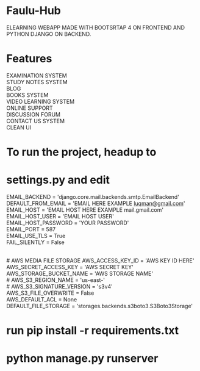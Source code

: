 # Faulu-Hub
ELEARNING WEBAPP MADE WITH BOOTSRTAP 4 ON FRONTEND AND PYTHON DJANGO ON BACKEND.

# Features
EXAMINATION SYSTEM <br>
STUDY NOTES SYSTEM <br>
BLOG <br>
BOOKS SYSTEM <br>
VIDEO LEARNING SYSTEM <br>
ONLINE SUPPORT <br>
DISCUSSION FORUM <br>
CONTACT US SYSTEM <br>
CLEAN UI<br>

# To run the project, headup to
# settings.py and edit 
EMAIL_BACKEND = 'django.core.mail.backends.smtp.EmailBackend'<br>
DEFAULT_FROM_EMAIL = 'EMAIL HERE EXAMPLE luqman@gmail.com'<br>
EMAIL_HOST = 'EMAIL HOST HERE EXAMPLE mail.gmail.com'<br>
EMAIL_HOST_USER = 'EMAIL HOST USER'<br>
EMAIL_HOST_PASSWORD = 'YOUR PASSWORD'<br>
EMAIL_PORT = 587<br>
EMAIL_USE_TLS = True<br>
FAIL_SILENTLY = False<br>

<br>
# AWS MEDIA FILE STORAGE
AWS_ACCESS_KEY_ID = 'AWS KEY ID HERE'<br>
AWS_SECRET_ACCESS_KEY = 'AWS SECRET KEY'<br>
AWS_STORAGE_BUCKET_NAME = 'AWS STORAGE NAME'<br>
# AWS_S3_REGION_NAME = 'us-east-'<br>
# AWS_S3_SIGNATURE_VERSION = 's3v4'<br>
AWS_S3_FILE_OVERWRITE = False<br>
AWS_DEFAULT_ACL = None<br>
DEFAULT_FILE_STORAGE = 'storages.backends.s3boto3.S3Boto3Storage'<br>

# run pip install -r requirements.txt
# python manage.py runserver
